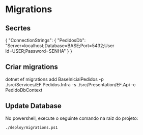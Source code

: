 # Migrations

## Secrtes
{
"ConnectionStrings": {
"PedidosDb": "Server=localhost;Database=BASE;Port=5432;User Id=USER;Password=SENHA"
}
}

## Criar migrations

dotnet ef migrations add BaseInicialPedidos -p ./src/Services/EF.Pedidos.Infra -s ./src/Presentation/EF.Api -c PedidoDbContext

## Update Database
No powershell, execute o seguinte comando na raiz do projeto:

```bash
./deploy/migrations.ps1
```